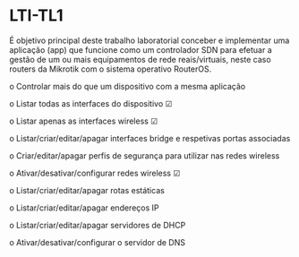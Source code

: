 # LTI-TL1
É objetivo principal deste trabalho laboratorial conceber e implementar uma aplicação (app) que funcione como um controlador SDN para efetuar a gestão de um ou mais equipamentos de rede reais/virtuais, neste caso routers da Mikrotik com o sistema operativo RouterOS.  



o Controlar mais do que um dispositivo com a mesma aplicação

o Listar todas as interfaces do dispositivo ☑

o Listar apenas as interfaces wireless ☑

o Listar/criar/editar/apagar interfaces bridge e respetivas portas associadas

o Criar/editar/apagar perfis de segurança para utilizar nas redes wireless

o Ativar/desativar/configurar redes wireless ☑

o Listar/criar/editar/apagar rotas estáticas

o Listar/criar/editar/apagar endereços IP

o Listar/criar/editar/apagar servidores de DHCP

o Ativar/desativar/configurar o servidor de DNS

